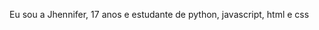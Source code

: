 Eu sou a Jhennifer, 17 anos e estudante de python, javascript, html e css

<!---
nagsay/nagsay is a ✨ special ✨ repository because its `README.md` (this file) appears on your GitHub profile.
You can click the Preview link to take a look at your changes.
--->
